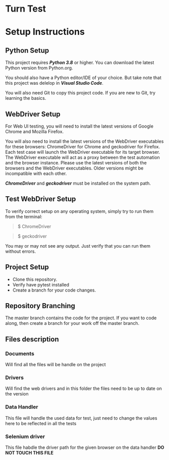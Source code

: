 # Turn Test

# Setup Instructions

## Python Setup

This project requires _**Python 3.8**_ or higher. You can download the latest Python version from Python.org.

You should also have a Python editor/IDE of your choice. But take note that this project was delelop in _**Visual Studio Code**_.

You will also need Git to copy this project code. If you are new to Git, try learning the basics.

## WebDriver Setup

For Web UI testing, you will need to install the latest versions of Google Chrome and Mozilla Firefox.

You will also need to install the latest versions of the WebDriver executables for these browsers: ChromeDriver for Chrome and geckodriver for Firefox. Each test case will launch the WebDriver executable for its target browser. The WebDriver executable will act as a proxy between the test automation and the browser instance. Please use the latest versions of both the browsers and the WebDriver executables. Older versions might be incompatible with each other.

_**ChromeDriver**_ and _**geckodriver**_ must be installed on the system path.

## Test WebDriver Setup

To verify correct setup on any operating system, simply try to run them from the terminal:

>$ ChromeDriver

>$ geckodriver

You may or may not see any output. Just verify that you can run them without errors.

## Project Setup

* Clone this repository.
* Verify have pytest installed
* Create a branch for your code changes.

## Repository Branching

The master branch contains the code for the project. If you want to code along, then create a branch for your work off the master branch.

## Files description

### Documents
Will find all the files will be handle on the project

### Drivers
Will find the web drivers and in this folder the files need to be up to date on the version

### Data Handler
This file will handle the used data for test, just need to change the values here to be reflected in all the tests

### Selenium driver
This file habdle the driver path for the given browser on the data handler **DO NOT TOUCH THIS FILE**



